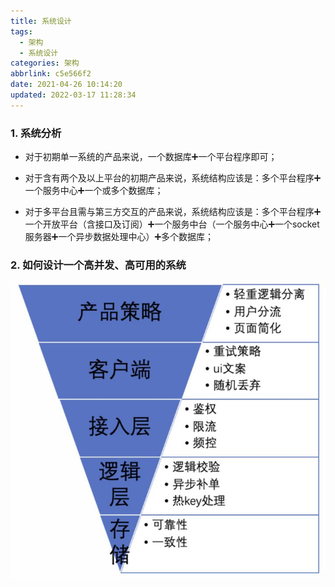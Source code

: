 ```yaml
---
title: 系统设计
tags:
  - 架构
  - 系统设计
categories: 架构
abbrlink: c5e566f2
date: 2021-04-26 10:14:20
updated: 2022-03-17 11:28:34
---
```


### 1. 系统分析
 - 对于初期单一系统的产品来说，一个数据库➕一个平台程序即可；

 - 对于含有两个及以上平台的初期产品来说，系统结构应该是：多个平台程序➕一个服务中心➕一个或多个数据库；

 - 对于多平台且需与第三方交互的产品来说，系统结构应该是：多个平台程序➕一个开放平台（含接口及订阅）➕一个服务中台（一个服务中心➕一个socket服务器➕一个异步数据处理中心）➕多个数据库；

### 2. 如何设计一个高并发、高可用的系统
![](/images/soft_design_1.png)